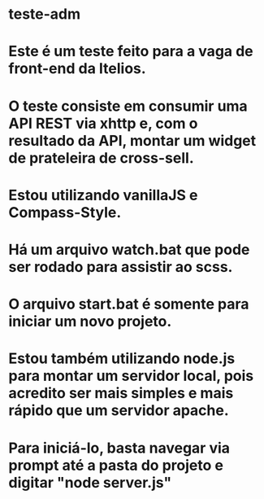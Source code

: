 # teste-adm
# Este é um teste feito para a vaga de front-end da Itelios.
# O teste consiste em consumir uma API REST via xhttp e, com o resultado da API, montar um widget de prateleira de cross-sell. 

# Estou utilizando vanillaJS e Compass-Style.

# Há um arquivo watch.bat que pode ser rodado para assistir ao scss.
# O arquivo start.bat é somente para iniciar um novo projeto.

# Estou também utilizando node.js para montar um servidor local, pois acredito ser mais simples e mais rápido que um servidor apache.
# Para iniciá-lo, basta navegar via prompt até a pasta do projeto e digitar "node server.js"
